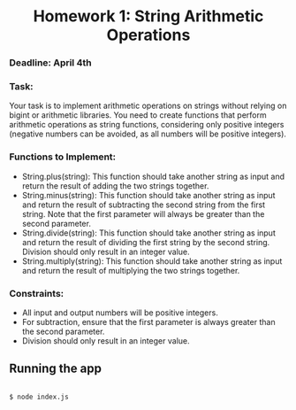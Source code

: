 # <div align="center">Homework 1: String Arithmetic Operations</div>
### Deadline: April 4th
### Task:
Your task is to implement arithmetic operations on strings without relying on bigint or arithmetic libraries. You need to create functions that perform arithmetic operations as string functions, considering only positive integers (negative numbers can be avoided, as all numbers will be positive integers).
### Functions to Implement:
 - String.plus(string): This function should take another string as input and return the result of adding the two strings together.
 - String.minus(string): This function should take another string as input and return the result of subtracting the second string from the first string. Note that the first parameter will always be greater than the second parameter.
 - String.divide(string): This function should take another string as input and return the result of dividing the first string by the second string. Division should only result in an integer value.
 - String.multiply(string): This function should take another string as input and return the result of multiplying the two strings together.
### Constraints:
 - All input and output numbers will be positive integers.
 - For subtraction, ensure that the first parameter is always greater than the second parameter.
 - Division should only result in an integer value.

## Running the app

```bash

$ node index.js

```
